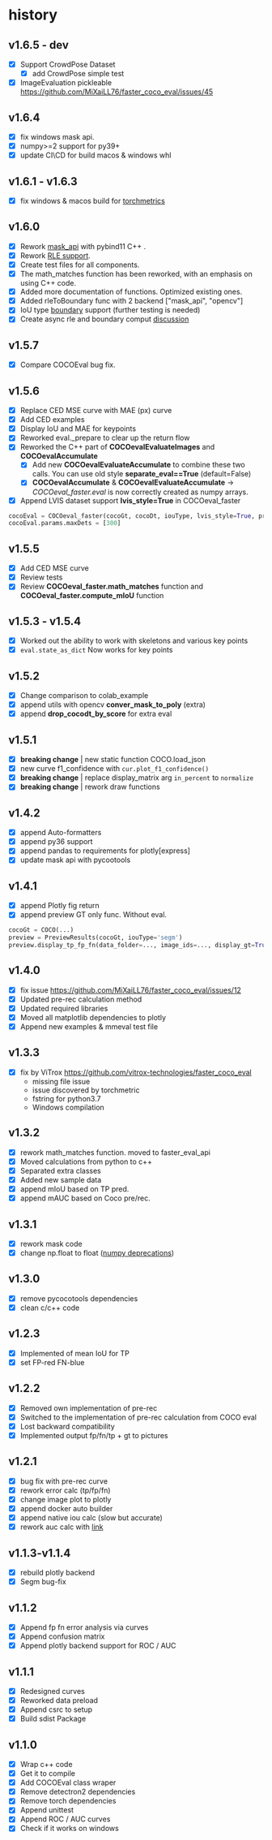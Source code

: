 # history

## v1.6.5 - dev

- [x] Support CrowdPose Dataset
  - [x] add CrowdPose simple test
- [x] ImageEvaluation pickleable https://github.com/MiXaiLL76/faster_coco_eval/issues/45

## v1.6.4

- [x] fix windows mask api.
- [x] numpy>=2 support for py39+
- [x] update CI\\CD for build macos & windows whl

## v1.6.1 - v1.6.3

- [x] fix windows & macos build for [torchmetrics](https://github.com/Lightning-AI/torchmetrics/pull/2750)

## v1.6.0

- [x] Rework [mask_api](csrc/mask_api/mask_api.cpp) with pybind11 C++ .
- [x] Rework [RLE support](csrc/mask_api/src/rle.cpp).
- [x] Create test files for all components.
- [x] The math_matches function has been reworked, with an emphasis on using C++ code.
- [x] Added more documentation of functions. Optimized existing ones.
- [x] Added rleToBoundary func with 2 backend \["mask_api", "opencv"\]
- [x] IoU type [boundary](https://github.com/bowenc0221/boundary-iou-api/tree/master) support (further testing is needed)
- [x] Create async rle and boundary comput [discussion](https://github.com/MiXaiLL76/faster_coco_eval/pull/31#issuecomment-2308369319)

## v1.5.7

- [x] Compare COCOEval bug fix.

## v1.5.6

- [x] Replace CED MSE curve with MAE (px) curve
- [x] Add CED examples
- [x] Display IoU and MAE for keypoints
- [x] Reworked eval.\_prepare to clear up the return flow
- [x] Reworked the C++ part of **COCOevalEvaluateImages** and **COCOevalAccumulate**
  - [x] Add new **COCOevalEvaluateAccumulate** to combine these two calls. You can use old style **separate_eval==True** (default=False)
  - [x] **COCOevalAccumulate** & **COCOevalEvaluateAccumulate** -> *COCOeval_faster.eval* is now correctly created as numpy arrays.
- [x] Append LVIS dataset support **lvis_style=True** in COCOeval_faster

```py
cocoEval = COCOeval_faster(cocoGt, cocoDt, iouType, lvis_style=True, print_function=print)
cocoEval.params.maxDets = [300]
```

## v1.5.5

- [x] Add CED MSE curve
- [x] Review tests
- [x] Review **COCOeval_faster.math_matches** function and **COCOeval_faster.compute_mIoU** function

## v1.5.3 - v1.5.4

- [x] Worked out the ability to work with skeletons and various key points
- [x] `eval.state_as_dict` Now works for key points

## v1.5.2

- [x] Change comparison to colab_example
- [x] append utils with opencv **conver_mask_to_poly** (extra)
- [x] append **drop_cocodt_by_score** for extra eval

## v1.5.1

- [x] **breaking change** | new static function COCO.load_json
- [x] new curve f1_confidence with `cur.plot_f1_confidence()`
- [x] **breaking change** | replace display_matrix arg `in_percent` to `normalize`
- [x] **breaking change** | rework draw functions

## v1.4.2

- [x] append Auto-formatters
- [x] append py36 support
- [x] append pandas to requirements for plotly\[express\]
- [x] update mask api with pycootools

## v1.4.1

- [x] append Plotly fig return
- [x] append preview GT only func. Without eval.

```py
cocoGt = COCO(...)
preview = PreviewResults(cocoGt, iouType='segm')
preview.display_tp_fp_fn(data_folder=..., image_ids=..., display_gt=True)
```

## v1.4.0

- [x] fix issue <https://github.com/MiXaiLL76/faster_coco_eval/issues/12>
- [x] Updated pre-rec calculation method
- [x] Updated required libraries
- [x] Moved all matplotlib dependencies to plotly
- [x] Append new examples & mmeval test file

## v1.3.3

- [x] fix by ViTrox <https://github.com/vitrox-technologies/faster_coco_eval>
  - missing file issue
  - issue discovered by torchmetric
  - fstring for python3.7
  - Windows compilation

## v1.3.2

- [x] rework math_matches function. moved to faster_eval_api
- [x] Moved calculations from python to c++
- [x] Separated extra classes
- [x] Added new sample data
- [x] append mIoU based on TP pred.
- [x] append mAUC based on Coco pre/rec.

## v1.3.1

- [x] rework mask code
- [x] change np.float to float ([numpy deprecations](https://numpy.org/devdocs/release/1.20.0-notes.html#deprecations))

## v1.3.0

- [x] remove pycocotools dependencies
- [x] clean c/c++ code

## v1.2.3

- [x] Implemented of mean IoU for TP
- [x] set FP-red FN-blue

## v1.2.2

- [x] Removed own implementation of pre-rec
- [x] Switched to the implementation of pre-rec calculation from COCO eval
- [x] Lost backward compatibility
- [x] Implemented output fp/fn/tp + gt to pictures

## v1.2.1

- [x] bug fix with pre-rec curve
- [x] rework error calc (tp/fp/fn)
- [x] change image plot to plotly
- [x] append docker auto builder
- [x] append native iou calc (slow but accurate)
- [x] rework auc calc with [link](https://towardsdatascience.com/how-to-efficiently-implement-area-under-precision-recall-curve-pr-auc-a85872fd7f14)

## v1.1.3-v1.1.4

- [x] rebuild plotly backend
- [x] Segm bug-fix

## v1.1.2

- [x] Append fp fn error analysis via curves
- [x] Append confusion matrix
- [x] Append plotly backend support for ROC / AUC

## v1.1.1

- [x] Redesigned curves
- [x] Reworked data preload
- [x] Append csrc to setup
- [x] Build sdist Package

## v1.1.0

- [x] Wrap c++ code
- [x] Get it to compile
- [x] Add COCOEval class wraper
- [x] Remove detectron2 dependencies
- [x] Remove torch dependencies
- [x] Append unittest
- [x] Append ROC / AUC curves
- [x] Check if it works on windows
